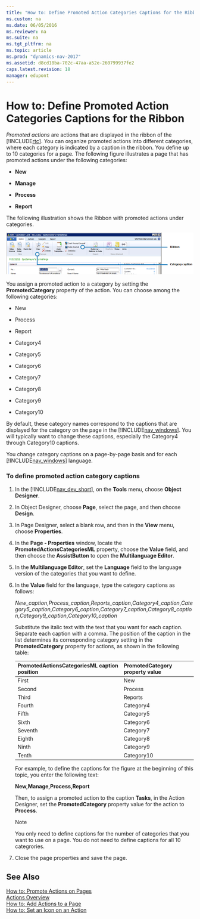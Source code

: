 ```yaml
---
title: "How to: Define Promoted Action Categories Captions for the Ribbon"
ms.custom: na
ms.date: 06/05/2016
ms.reviewer: na
ms.suite: na
ms.tgt_pltfrm: na
ms.topic: article
ms.prod: "dynamics-nav-2017"
ms.assetid: d8cd18ba-702c-47aa-a52e-260799937fe2
caps.latest.revision: 18
manager: edupont
---
```

# How to: Define Promoted Action Categories Captions for the Ribbon
*Promoted actions* are actions that are displayed in the ribbon of the [!INCLUDE[rtc](includes/rtc_md.md)]. You can organize promoted actions into different categories, where each category is indicated by a caption in the ribbon. You define up to 10 categories for a page. The following figure illustrates a page that has promoted actions under the following categories:  
  
-   **New**  
  
-   **Manage**  
  
-   **Process**  
  
-   **Report**  
  
 The following illustration shows the Ribbon with promoted actions under categories.  
  
 ![Action Pane with four categories](media/NAV_RTC_ActionPane_CustomCategories.png "NAV\_RTC\_ActionPane\_CustomCategories")  
  
 You assign a promoted action to a category by setting the **PromotedCategory** property of the action. You can choose among the following categories:  
  
-   New  
  
-   Process  
  
-   Report  
  
-   Category4  
  
-   Category5  
  
-   Category6  
  
-   Category7  
  
-   Category8  
  
-   Category9  
  
-   Category10  
  
 By default, these category names correspond to the captions that are displayed for the category on the page in the [!INCLUDE[nav_windows](includes/nav_windows_md.md)]. You will typically want to change these captions, especially the Category4 through Category10 captions.  
  
 You change category captions on a page-by-page basis and for each [!INCLUDE[nav_windows](includes/nav_windows_md.md)] language.  
  
### To define promoted action category captions  
  
1.  In the [!INCLUDE[nav_dev_short](includes/nav_dev_short_md.md)], on the **Tools** menu, choose **Object Designer**.  
  
2.  In Object Designer, choose **Page**, select the page, and then choose **Design**.  
  
3.  In Page Designer, select a blank row, and then in the **View** menu, choose **Properties**.  
  
4.  In the **Page - Properties** window, locate the **PromotedActionsCategoriesML** property, choose the **Value** field, and then choose the **AssistButton** to open the **Multilanguage Editor**.  
  
5.  In the **Multilanguage Editor**, set the **Language** field to the language version of the categories that you want to define.  
  
6.  In the **Value** field for the language, type the category captions as follows:  
  
     *New\_caption*,*Process\_caption*,*Reports\_caption*,*Category4\_caption*,*Category5\_caption*,*Category6\_caption*,*Category7\_caption*,*Category8\_caption*,*Category9\_caption*,*Category10\_caption*  
  
     Substitute the italic text with the text that you want for each caption. Separate each caption with a comma. The position of the caption in the list determines its corresponding category setting in the **PromotedCategory** property for actions, as shown in the following table:  
  
    |**PromotedActionsCategoriesML** caption position|**PromotedCategory** property value|  
    |------------------------------------------------------|-----------------------------------------|  
    |First|New|  
    |Second|Process|  
    |Third|Reports|  
    |Fourth|Category4|  
    |Fifth|Category5|  
    |Sixth|Category6|  
    |Seventh|Category7|  
    |Eighth|Category8|  
    |Ninth|Category9|  
    |Tenth|Category10|  
  
     For example, to define the captions for the figure at the beginning of this topic, you enter the following text:  
  
     **New,Manage,Process,Report**  
  
     Then, to assign a promoted action to the caption **Tasks**, in the Action Designer, set the **PromotedCategory** property value for the action to **Process**.  
  
    > [!NOTE]  
    >  You only need to define captions for the number of categories that you want to use on a page. You do not need to define captions for all 10 categrories.  
  
7.  Close the page properties and save the page.  
  
## See Also  
 [How to: Promote Actions on Pages](How-to--Promote-Actions-on-Pages.md)   
 [Actions Overview](Actions-Overview.md)   
 [How to: Add Actions to a Page](How-to--Add-Actions-to-a-Page.md)   
 [How to: Set an Icon on an Action](How-to--Set-an-Icon-on-an-Action.md)